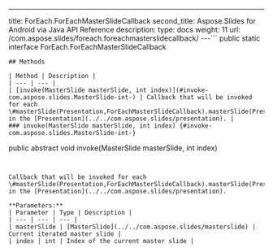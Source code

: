 ---
title: ForEach.ForEachMasterSlideCallback
second_title: Aspose.Slides for Android via Java API Reference
description: 
type: docs
weight: 11
url: /com.aspose.slides/foreach.foreachmasterslidecallback/
---```
public static interface ForEach.ForEachMasterSlideCallback
```
## Methods

| Method | Description |
| --- | --- |
| [invoke(MasterSlide masterSlide, int index)](#invoke-com.aspose.slides.MasterSlide-int-) | Callback that will be invoked for each \#masterSlide(Presentation,ForEachMasterSlideCallback).masterSlide(Presentation,ForEachMasterSlideCallback) in the [Presentation](../../com.aspose.slides/presentation). |
### invoke(MasterSlide masterSlide, int index) {#invoke-com.aspose.slides.MasterSlide-int-}
```
public abstract void invoke(MasterSlide masterSlide, int index)
```


Callback that will be invoked for each \#masterSlide(Presentation,ForEachMasterSlideCallback).masterSlide(Presentation,ForEachMasterSlideCallback) in the [Presentation](../../com.aspose.slides/presentation).

**Parameters:**
| Parameter | Type | Description |
| --- | --- | --- |
| masterSlide | [MasterSlide](../../com.aspose.slides/masterslide) | Current iterated master slide |
| index | int | Index of the current master slide |

